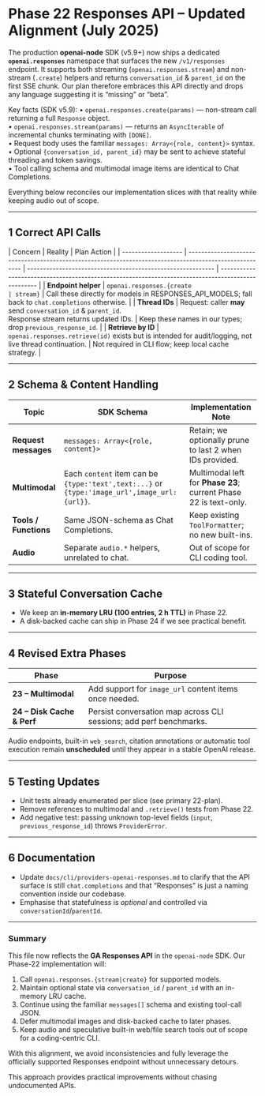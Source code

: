 # Phase 22 Responses API – Updated Alignment (July 2025)

The production **openai-node** SDK (v5.9+) now ships a dedicated **`openai.responses`** namespace that surfaces the new `/v1/responses` endpoint. It supports both streaming (`openai.responses.stream`) and non-stream (`.create`) helpers and returns `conversation_id` & `parent_id` on the first SSE chunk. Our plan therefore embraces this API directly and drops any language suggesting it is “missing” or “beta”.

Key facts (SDK v5.9):
• `openai.responses.create(params)` — non-stream call returning a full `Response` object.  
• `openai.responses.stream(params)` — returns an `AsyncIterable` of incremental chunks terminating with `[DONE]`.  
• Request body uses the familiar `messages: Array<{role, content}>` syntax.  
• Optional `{conversation_id, parent_id}` may be sent to achieve stateful threading and token savings.  
• Tool calling schema and multimodal image items are identical to Chat Completions.

Everything below reconciles our implementation slices with that reality while keeping audio out of scope.

---

## 1 Correct API Calls

| Concern             | Reality                                                                                                 | Plan Action                                                 |
| ------------------- | ------------------------------------------------------------------------------------------------------- | ----------------------------------------------------------- | -------------------------------------------------------------------------------------------------- |
| **Endpoint helper** | `openai.responses.{create                                                                               | stream}`                                                    | Call these directly for models in RESPONSES_API_MODELS; fall back to `chat.completions` otherwise. |
| **Thread IDs**      | Request: caller **may** send `conversation_id` & `parent_id`.<br>Response stream returns updated IDs.   | Keep these names in our types; drop `previous_response_id`. |
| **Retrieve by ID**  | `openai.responses.retrieve(id)` exists but is intended for audit/logging, not live thread continuation. | Not required in CLI flow; keep local cache strategy.        |

---

## 2 Schema & Content Handling

| Topic                 | SDK Schema                                                                                   | Implementation Note                                              |
| --------------------- | -------------------------------------------------------------------------------------------- | ---------------------------------------------------------------- |
| **Request messages**  | `messages: Array<{role, content}>`                                                           | Retain; we optionally prune to last 2 when IDs provided.         |
| **Multimodal**        | Each `content` item can be `{type:'text',text:...}` or `{type:'image_url',image_url:{url}}`. | Multimodal left for **Phase 23**; current Phase 22 is text-only. |
| **Tools / Functions** | Same JSON-schema as Chat Completions.                                                        | Keep existing `ToolFormatter`; no new built-ins.                 |
| **Audio**             | Separate `audio.*` helpers, unrelated to chat.                                               | Out of scope for CLI coding tool.                                |

---

## 3 Stateful Conversation Cache

- We keep an **in-memory LRU (100 entries, 2 h TTL)** in Phase 22.
- A disk-backed cache can ship in Phase 24 if we see practical benefit.

---

## 4 Revised Extra Phases

| Phase                      | Purpose                                                            |
| -------------------------- | ------------------------------------------------------------------ |
| **23 – Multimodal**        | Add support for `image_url` content items once needed.             |
| **24 – Disk Cache & Perf** | Persist conversation map across CLI sessions; add perf benchmarks. |

Audio endpoints, built-in `web_search`, citation annotations or automatic tool
execution remain **unscheduled** until they appear in a stable OpenAI release.

---

## 5 Testing Updates

- Unit tests already enumerated per slice (see primary 22-plan).
- Remove references to multimodal and `.retrieve()` tests from Phase 22.
- Add negative test: passing unknown top-level fields (`input`, `previous_response_id`) throws `ProviderError`.

---

## 6 Documentation

- Update `docs/cli/providers-openai-responses.md` to clarify that the API
  surface is still `chat.completions` and that “Responses” is just a naming
  convention inside our codebase.
- Emphasise that statefulness is _optional_ and controlled via
  `conversationId`/`parentId`.

---

### Summary

This file now reflects the **GA Responses API** in the `openai-node` SDK. Our
Phase-22 implementation will:

1. Call `openai.responses.{stream|create}` for supported models.
2. Maintain optional state via `conversation_id` / `parent_id` with an in-memory
   LRU cache.
3. Continue using the familiar `messages[]` schema and existing tool-call JSON.
4. Defer multimodal images and disk-backed cache to later phases.
5. Keep audio and speculative built-in web/file search tools out of scope for a
   coding-centric CLI.

With this alignment, we avoid inconsistencies and fully leverage the officially
supported Responses endpoint without unnecessary detours.

This approach provides practical improvements without chasing undocumented APIs.
